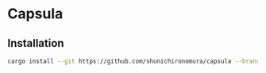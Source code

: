 # Capsula

## Installation

```bash
cargo install --git https://github.com/shunichironomura/capsula --branch rust --locked capsula-cli
```
